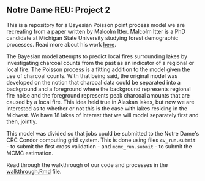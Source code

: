 ## Notre Dame REU: Project 2

This is a repository for a Bayesian Poisson point process model we are recreating from a paper written by Malcolm Itter. Malcolm Itter is a PhD candidate at Michigan State University studying forest demographic processes. Read more about his work <a href= "https://www.mitter-forestecology.com/about.html">here</a>.

The Bayesian model attempts to predict local fires surrounding lakes by investigating charcoal counts from the past as an indicator of a regional or local fire. The Poisson process is a fitting addition to the model given the use of charcoal counts. With that being said, the original model was developed on the notion that charcoal data could be separated into a background and a foreground where the background represents regional fire noise and the foreground represents peak charcoal amounts that are caused by a local fire. This idea held true in Alaskan lakes, but now we are interested as to whether or not this is the case with lakes residing in the Midwest. We have 18 lakes of interest that we will model separately first and then, jointly.

This model was divided so that jobs could be submitted to the Notre Dame's CRC Condor computing grid system. This is done using files `cv_run.submit` - to submit the first cross validation - and `mcmc_run.submit` - to submit the MCMC estimation.

Read through the walkthrough of our code and processes in the <a href="https://github.com/adraper2/DISC_bayesian/blob/master/walkthrough.Rmd">walkthrough.Rmd</a> file.
